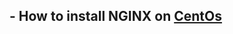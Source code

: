 ## - How to install NGINX on [CentOs](https://github.com/kaziyas/devops-links-and-lessons-learned/blob/master/nginx/nginx.md)
